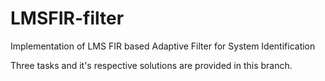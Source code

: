 # LMSFIR-filter
Implementation of LMS FIR based Adaptive Filter for System Identification

Three tasks and it's respective solutions are provided in this branch.
